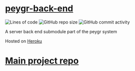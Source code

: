 # <a href="https://peygr.netlify.app/" target="_blank">peygr-back-end</a>
![Lines of code](https://img.shields.io/tokei/lines/github/momcilovicluka/peygr-back-end)
![GitHub repo size](https://img.shields.io/github/repo-size/momcilovicluka/peygr-back-end)
![GitHub commit activity](https://img.shields.io/github/commit-activity/w/momcilovicluka/peygr-back-end)

A server back end submodule part of the peygr system

Hosted on [Heroku](https://peygr.herokuapp.com/)

# [Main project repo](https://github.com/momcilovicluka/peygr)
